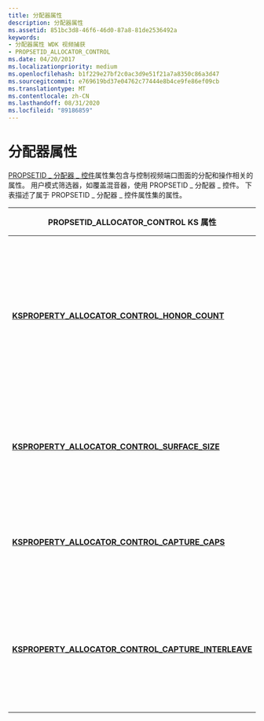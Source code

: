 ```yaml
---
title: 分配器属性
description: 分配器属性
ms.assetid: 851bc3d8-46f6-46d0-87a8-81de2536492a
keywords:
- 分配器属性 WDK 视频捕获
- PROPSETID_ALLOCATOR_CONTROL
ms.date: 04/20/2017
ms.localizationpriority: medium
ms.openlocfilehash: b1f229e27bf2c0ac3d9e51f21a7a8350c86a3d47
ms.sourcegitcommit: e769619bd37e04762c77444e8b4ce9fe86ef09cb
ms.translationtype: MT
ms.contentlocale: zh-CN
ms.lasthandoff: 08/31/2020
ms.locfileid: "89186859"
---
```

# <a name="allocator-properties"></a>分配器属性


[PROPSETID \_ 分配器 \_ 控件](./propsetid-allocator-control.md)属性集包含与控制视频端口图面的分配和操作相关的属性。 用户模式筛选器，如覆盖混音器，使用 PROPSETID \_ 分配器 \_ 控件。 下表描述了属于 PROPSETID \_ 分配器 \_ 控件属性集的属性。

<table>
<colgroup>
<col width="50%" />
<col width="50%" />
</colgroup>
<thead>
<tr class="header">
<th>PROPSETID_ALLOCATOR_CONTROL KS 属性</th>
<th>属性说明</th>
</tr>
</thead>
<tbody>
<tr class="odd">
<td><p><a href="https://docs.microsoft.com/windows-hardware/drivers/stream/ksproperty-allocator-control-honor-count" data-raw-source="[&lt;strong&gt;KSPROPERTY_ALLOCATOR_CONTROL_HONOR_COUNT&lt;/strong&gt;](./ksproperty-allocator-control-honor-count.md)"><strong>KSPROPERTY_ALLOCATOR_CONTROL_HONOR_COUNT</strong></a></p></td>
<td><p>控制筛选器如何确定要分配的视频端口覆盖面的数目。</p></td>
</tr>
<tr class="even">
<td><p><a href="https://docs.microsoft.com/windows-hardware/drivers/stream/ksproperty-allocator-control-surface-size" data-raw-source="[&lt;strong&gt;KSPROPERTY_ALLOCATOR_CONTROL_SURFACE_SIZE&lt;/strong&gt;](./ksproperty-allocator-control-surface-size.md)"><strong>KSPROPERTY_ALLOCATOR_CONTROL_SURFACE_SIZE</strong></a></p></td>
<td><p>控制视频端口重叠图面的尺寸。</p></td>
</tr>
<tr class="odd">
<td><p><a href="https://docs.microsoft.com/windows-hardware/drivers/stream/ksproperty-allocator-control-capture-caps" data-raw-source="[&lt;strong&gt;KSPROPERTY_ALLOCATOR_CONTROL_CAPTURE_CAPS&lt;/strong&gt;](./ksproperty-allocator-control-capture-caps.md)"><strong>KSPROPERTY_ALLOCATOR_CONTROL_CAPTURE_CAPS</strong></a></p></td>
<td><p>描述视频端口的捕获功能。</p></td>
</tr>
<tr class="even">
<td><p><a href="https://docs.microsoft.com/windows-hardware/drivers/stream/ksproperty-allocator-control-capture-interleave" data-raw-source="[&lt;strong&gt;KSPROPERTY_ALLOCATOR_CONTROL_CAPTURE_INTERLEAVE&lt;/strong&gt;](./ksproperty-allocator-control-capture-interleave.md)"><strong>KSPROPERTY_ALLOCATOR_CONTROL_CAPTURE_INTERLEAVE</strong></a></p></td>
<td><p>如果视频端口支持交错捕获，则返回。</p></td>
</tr>
</tbody>
</table>

 

 


